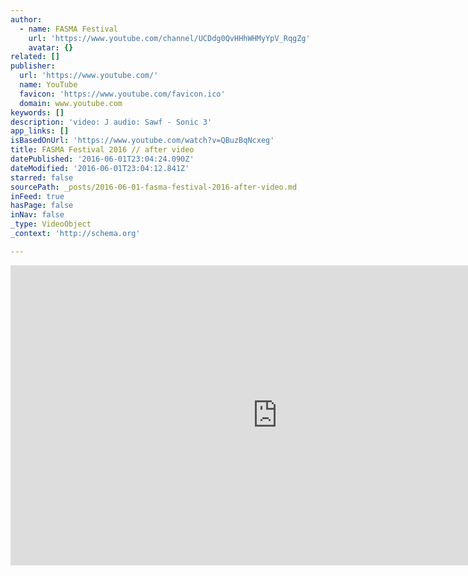 ```yaml
---
author:
  - name: FASMA Festival
    url: 'https://www.youtube.com/channel/UCDdg0QvHHhWHMyYpV_RqgZg'
    avatar: {}
related: []
publisher:
  url: 'https://www.youtube.com/'
  name: YouTube
  favicon: 'https://www.youtube.com/favicon.ico'
  domain: www.youtube.com
keywords: []
description: 'video: J audio: Sawf - Sonic 3'
app_links: []
isBasedOnUrl: 'https://www.youtube.com/watch?v=QBuzBqNcxeg'
title: FASMA Festival 2016 // after video
datePublished: '2016-06-01T23:04:24.090Z'
dateModified: '2016-06-01T23:04:12.841Z'
starred: false
sourcePath: _posts/2016-06-01-fasma-festival-2016-after-video.md
inFeed: true
hasPage: false
inNav: false
_type: VideoObject
_context: 'http://schema.org'

---
```

<iframe src="https://cdn.embedly.com/widgets/media.html?src=https%3A%2F%2Fwww.youtube.com%2Fembed%2FQBuzBqNcxeg%3Ffeature%3Doembed&amp;url=http%3A%2F%2Fwww.youtube.com%2Fwatch%3Fv%3DQBuzBqNcxeg&amp;image=https%3A%2F%2Fi.ytimg.com%2Fvi%2FQBuzBqNcxeg%2Fhqdefault.jpg&amp;key=b7d04c9b404c499eba89ee7072e1c4f7&amp;type=text%2Fhtml&amp;schema=youtube" width="854" height="480" scrolling="no" frameborder="0" allowfullscreen="" style=""></iframe>